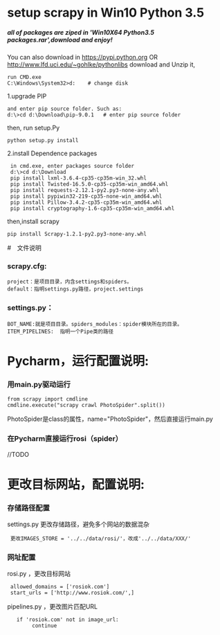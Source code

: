 # setup scrapy in Win10 Python 3.5
##### all of packages are ziped in 'Win10X64  Python3.5 packages.rar',download and enjoy!
You can also download in https://pypi.python.org OR http://www.lfd.uci.edu/~gohlke/pythonlibs
download and Unzip it,   

    run CMD.exe
    C:\Windows\System32>d:    # change disk
1.upgrade PIP     
    
    and enter pip source folder. Such as:
    d:\>cd d:\Download\pip-9.0.1   # enter pip source folder
then, run setup.Py  

    python setup.py install
2.install Dependence packages 
    
     in cmd.exe, enter packages source folder
     d:\>cd d:\Download
     pip install lxml-3.6.4-cp35-cp35m-win_32.whl
     pip install Twisted-16.5.0-cp35-cp35m-win_amd64.whl
     pip install requests-2.12.1-py2.py3-none-any.whl
     pip install pypiwin32-219-cp35-none-win_amd64.whl
     pip install Pillow-3.4.2-cp35-cp35m-win_amd64.whl
     pip install cryptography-1.6-cp35-cp35m-win_amd64.whl
   then,install scrapy 

    pip install Scrapy-1.2.1-py2.py3-none-any.whl




#　文件说明 
### scrapy.cfg:
    project：是项目目录，内含settings和spiders。
    default：指明settings.py路径，project.settings 
### settings.py：
    BOT_NAME:就是项目目录。spiders_modules：spider模块所在的目录。
    ITEM_PIPELINES:  指明一个Pipe类的路径


# Pycharm，运行配置说明:
### 用main.py驱动运行
    from scrapy import cmdline
    cmdline.execute("scrapy crawl PhotoSpider".split())
   PhotoSpider是class的属性，name="PhotoSpider"，然后直接运行main.py
###   在Pycharm直接运行rosi（spider）
   //TODO

# 更改目标网站，配置说明: 
### 存储路径配置
settings.py  更改存储路径，避免多个网站的数据混杂  

     更改IMAGES_STORE = '../../data/rosi/'，改成'../../data/XXX/'
### 网址配置
rosi.py ，更改目标网站   

     allowed_domains = ['rosiok.com']       
     start_urls = ['http://www.rosiok.com/',]
pipelines.py ，更改图片匹配URL   

       if 'rosiok.com' not in image_url:
            continue